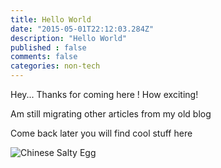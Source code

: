 ```yaml
---
title: Hello World
date: "2015-05-01T22:12:03.284Z"
description: "Hello World"
published : false
comments: false
categories: non-tech
---
```


Hey... Thanks for coming here ! How exciting!

Am still migrating other articles from my old blog

Come back later you will find cool stuff here

![Chinese Salty Egg](./migration.png)
